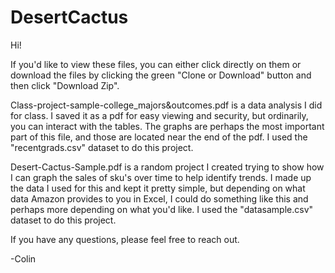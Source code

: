 # DesertCactus
Hi!

If you'd like to view these files, you can either click directly on them or download the files by clicking the green "Clone or Download" button and then click "Download Zip".

Class-project-sample-college_majors&outcomes.pdf is a data analysis I did for class. I saved it as a pdf for easy viewing and security, but ordinarily, you can interact with the tables. The graphs are perhaps the most important part of this file, and those are located near the end of the pdf. I used the "recentgrads.csv" dataset to do this project.

Desert-Cactus-Sample.pdf is a random project I created trying to show how I can graph the sales of sku's over time to help identify trends. I made up the data I used for this and kept it pretty simple, but depending on what data Amazon provides to you in Excel, I could do something like this and perhaps more depending on what you'd like. I used the "datasample.csv" dataset to do this project.


If you have any questions, please feel free to reach out.

-Colin
